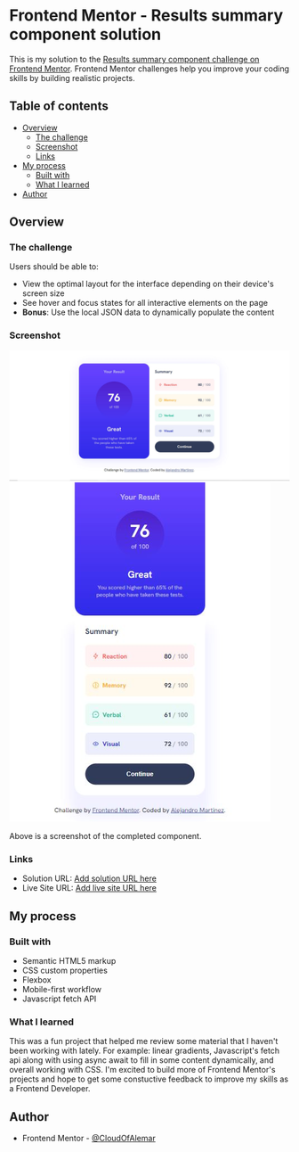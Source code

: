 # Frontend Mentor - Results summary component solution

This is my solution to the [Results summary component challenge on Frontend Mentor](https://www.frontendmentor.io/challenges/results-summary-component-CE_K6s0maV). Frontend Mentor challenges help you improve your coding skills by building realistic projects. 

## Table of contents

- [Overview](#overview)
  - [The challenge](#the-challenge)
  - [Screenshot](#screenshot)
  - [Links](#links)
- [My process](#my-process)
  - [Built with](#built-with)
  - [What I learned](#what-i-learned)
- [Author](#author)


## Overview

### The challenge

Users should be able to:

- View the optimal layout for the interface depending on their device's screen size
- See hover and focus states for all interactive elements on the page
- **Bonus**: Use the local JSON data to dynamically populate the content

### Screenshot

![](./screenshot-desktop.jpg)
![](./screenshot-mobile.jpg)

Above is a screenshot of the completed component.

### Links

- Solution URL: [Add solution URL here](https://www.frontendmentor.io/solutions/responsive-results-summary-component-IRlYybK1ms)
- Live Site URL: [Add live site URL here](https://cloudofalemar.github.io/ResultsSummaryComponent/)

## My process

### Built with

- Semantic HTML5 markup
- CSS custom properties
- Flexbox
- Mobile-first workflow
- Javascript fetch API

### What I learned

This was a fun project that helped me review some material that I haven't
been working with lately. For example: linear gradients, Javascript's
fetch api along with using async await to fill in some content dynamically, and overall working with CSS. I'm excited to build more of
Frontend Mentor's projects and hope to get some constuctive feedback
to improve my skills as a Frontend Developer.

## Author

- Frontend Mentor - [@CloudOfAlemar](https://www.frontendmentor.io/profile/CloudOfAlemar)

